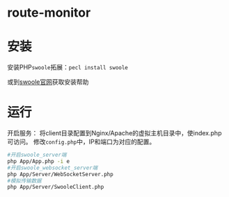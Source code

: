 # route-monitor

# 安装

安装PHP`swoole`拓展：`pecl install swoole`

或到[swoole官网](http://www.swoole.com/)获取安装帮助

# 运行

开启服务：
将client目录配置到Nginx/Apache的虚拟主机目录中，使index.php可访问。 修改`config.php`中，IP和端口为对应的配置。
``` bash
#开启swoole_server端
php App/App.php -i e
#开启swoole_websocket_server端
php App/Server/WebSocketServer.php
#模拟传输数据
php App/Server/SwooleClient.php
```